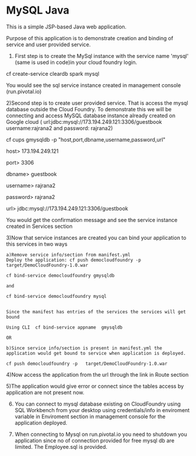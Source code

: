 # MySQL Java 

This is a simple JSP-based Java web application. 

Purpose of this application is to demonstrate creation and binding of service and user provided service. 


1) First step is to create the MySql instance with the service name 'mysql' (same is used in code)in your cloud foundry login. 

  cf create-service cleardb spark mysql
  
  You would see the sql service instance created in management console (run.pivotal.io)
  
2)Second step is to create user provided service. That is access the mysql database outside the Cloud Foundry. To demonstrate this we will be connecting and 
access MySQL database instance already created on Google cloud ( url:jdbc:mysql://173.194.249.121:3306/guestbook  username:rajrana2 and password: rajrana2)

cf cups gmysqldb -p "host,port,dbname,username,password,url"

host> 173.194.249.121

port> 3306

dbname> guestbook

username> rajrana2

password> rajrana2

url> jdbc:mysql://173.194.249.121:3306/guestbook  


   You would get the confirmation message and see the service instance created in Services section
   
3)Now that service instances are created you can bind your application to this services in two ways

    a)Remove service info/section from manifest.yml 
    Deploy the application: cf push democloudfoundry -p   target/DemoCloudFoundry-1.0.war
    
    cf bind-service democloudfoundry gmysqldb
    
    and
    
    cf bind-service democloudfoundry mysql
    
    
    Since the manifest has entries of the services the services will get bound
    
    Using CLI  cf bind-service appname  gmysqldb
    
    OR
    
    b)Since service info/section is present in manifest.yml the application would get bound to service when application is deployed.
    
    cf push democloudfoundry -p   target/DemoCloudFoundry-1.0.war
    
4)Now access the application from the url through the link in Route section     

5)The application would give error or connect since the tables access by application are not present now.

6) You can connect to mysql database existing on CloudFoundry using SQL Workbench from your desktop using credentials/info in enviroment variable in Enviroment section in management console for the application deployed.

7) When connecting to Mysql on run.pivotal.io you need to shutdown you application since no of connection provided for free mysql db are limited. The Employee.sql is provided.   

    
    
  
